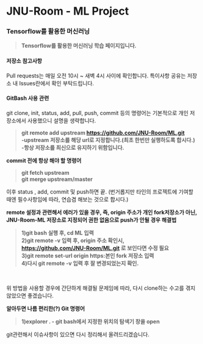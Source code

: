 # JNU-Room - ML Project
### Tensorflow를 활용한 머신러닝
>**Tensorflow를 활용한 머신러닝 학습 페이지입니다.**

#### 저장소 참고사항
Pull requests는 매일 오전 10시 ~ 새벽 4시 사이에 확인합니다.
특이사항 공유는 저장소 내 Issues란에서 확인 부탁드립니다.

#### GitBash 사용 관련
git clone, init, status, add, pull, push, commit 등의 명령어는 기본적으로 개인 저장소에서 사용했으니 설명을 생략합니다.
>**git remote add upstream https://github.com/JNU-Room/ML.git<br>
-upstream 저장소를 해당 url로 지정합니다.(최초 한번만 실행하도록 합시다.)<br>
-항상 저장소를 최신으로 유지하기 위함입니다.**<br>

**commit 전에 항상 해야 할 명령어**
>**git fetch upstream<br>
git merge upstream/master**

이후 status , add, commit 및 push하면 끝. (번거롭지만 타인의 프로젝트에 기여할 때엔 필수사항임에 따라, 연습겸 해보는 것으로 합시다.)<br>

**remote 설정과 관련해서 에러가 있을 경우, 즉, origin 주소가 개인 fork저장소가 아닌, JNU-Room-ML 저장소로 지정되어 권한 없음으로 push가 안될 경우 해결법**

>**1)git bash 실행 후, cd ML 입력<br>
2)git remote -v 입력 후, origin 주소 확인시,<br> https://github.com/JNU-Room/ML.git 로 보인다면 수정 필요<br>
3)git remote set-url origin https:본인 fork 저장소 입력<br>
4)다시 git remote -v 입력 후 잘 변경되었는지 확인.**<br>
<br>

위 방법을 사용할 경우에 간단하게 해결될 문제임에 따라, 다시 clone하는 수고를 겪지 않았으면 좋겠습니다.<br>

**알아두면 나름 편리한(?) Git 명령어**<br>
>**1)explorer . - git bash에서 지정한 위치의 탐색기 창을 open**<br>

git관련해서 이슈사항이 있으면 다시 정리해서 올려드리겠습니다.<br>

